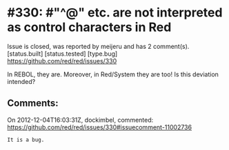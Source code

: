 
#330: #"^@" etc. are not interpreted as control characters in Red
================================================================================
Issue is closed, was reported by meijeru and has 2 comment(s).
[status.built] [status.tested] [type.bug]
<https://github.com/red/red/issues/330>

In REBOL, they are. Moreover, in Red/System they are too! Is this deviation intended?



Comments:
--------------------------------------------------------------------------------

On 2012-12-04T16:03:31Z, dockimbel, commented:
<https://github.com/red/red/issues/330#issuecomment-11002736>

    It is a bug.

